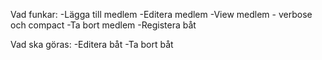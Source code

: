 Vad funkar:
-Lägga till  medlem
-Editera medlem
-View medlem - verbose och compact
-Ta bort medlem
-Registera båt

Vad ska göras:
-Editera båt
-Ta bort båt
